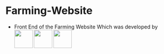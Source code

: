 # Farming-Website
* Front End of the Farming Website Which was developed by<br><b>
 [<img border-radius="10px" width="50px" height="50px" overflow="hidden" src="https://cdn.pixabay.com/photo/2021/02/25/14/12/rinnegan-6049194_960_720.png">](https://github.com/Ajaysingh703)
  [<img border-radius="60px"  width="50px" height="50px" overflow="hidden" src="https://avatars.githubusercontent.com/u/91876785?v=4">](https://github.com/AkshatParihar)
  [<img border-radius="60px"  width="50px" height="50px" overflow="hidden" src="https://avatars.githubusercontent.com/u/129682705?v=4">](https://github.com/AkshxtPurohit)
